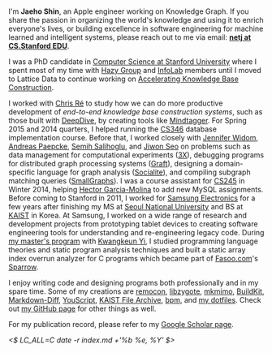<div id="photo"><img alt=""
    thumb-src="http://infolab.stanford.edu/db_pages/img/shin_s.jpg"
    large-src="jaeho.infolab-2013.900x1200.jpg"
    src="jaeho.infolab-2013.180x240.jpg"
    ></div>

I'm **Jaeho Shin**, an Apple engineer working on Knowledge Graph.
If you share the passion in organizing the world's knowledge and using it to enrich everyone's lives, or building excellence in software engineering for machine learned and intelligent systems, please reach out to me via email: **[netj at CS.Stanford EDU](mailto:netj)**.

I was a PhD candidate in [Computer Science at Stanford University][Stanford CS] where I spent most of my time with [Hazy Group][] and [InfoLab][] members until I moved to Lattice Data to continue working on [Accelerating Knowledge Base Construction][oral-exam-slides].

I worked with [Chris Ré][Christopher Ré] to study how we can do more productive development of *end-to-end knowledge base construction systems*, such as those built with [DeepDive][], by creating tools like [Mindtagger][].
For Spring 2015 and 2014 quarters, I helped running the [CS346][] database implementation course.
Before that, I worked closely with [Jennifer Widom][], [Andreas Paepcke][], [Semih Salihoglu][], and [Jiwon Seo][] on problems such as data management for computational experiments ([3X][]), debugging programs for distributed graph processing systems ([Graft][]), designing a domain-specific language for graph analysis ([Socialite][]), and compiling subgraph matching queries ([SmallGraphs][]).
I was a course assistant for [CS245][] in Winter 2014, helping [Hector Garcia-Molina][] to add new MySQL assignments.
Before coming to Stanford in 2011, I worked for [Samsung Electronics][] for a few years after finishing my MS at [Seoul National University][SNU CSE] and BS at [KAIST][KAIST CS] in Korea.
At Samsung, I worked on a wide range of research and development projects from prototyping tablet devices to creating software engineering tools for understanding and re-engineering legacy code.
During [my master's program][ROPAS page] with [Kwangkeun Yi][], I studied programming language theories and static program analysis techniques and built a static array index overrun analyzer for C programs which became part of [Fasoo.com][]'s [Sparrow][].

I enjoy writing code and designing programs both professionally and in my spare time.
Some of my creations are
[remocon][],
[libzygote][],
[mkmimo][],
[BuildKit][],
[Markdown-Diff][],
[YouScript][],
[KAIST File Archive][],
[bpm][],
and [my dotfiles][dotfiles].
Check out [my GitHub page][my github] for other things as well.

For my publication record, please refer to my [Google Scholar page][].

<address><time datetime="<$ date -r index.md +'%FT%T%:z'
    $>"><$ LC_ALL=C date -r index.md +'%b %e, %Y' $></time></address>

[Stanford CS]: http://cs.stanford.edu/
[InfoLab]: http://infolab.stanford.edu/
[Hazy Group]: http://infolab.stanford.edu/hazy/
[Gates 430]: http://campus-map.stanford.edu/?id=07-450

[Christopher Ré]: http://cs.stanford.edu/people/chrismre/
[Jennifer Widom]: http://infolab.stanford.edu/~widom/
[Hector Garcia-Molina]: http://infolab.stanford.edu/~hector/
[Andreas Paepcke]: http://infolab.stanford.edu/~paepcke/
[Semih Salihoglu]: http://web.stanford.edu/~semih/
[Jiwon Seo]: http://web.stanford.edu/~jiwon/
[Kwangkeun Yi]: http://ropas.snu.ac.kr/~kwang/

[oral-exam-slides]: https://speakerdeck.com/netj/accelerating-knowledge-base-construction "Accelerating Knowledge Base Construction"
[Mindtagger]: http://git.io/mindtagger
[DeepDive]: http://deepdive.stanford.edu/
[Graft]: https://github.com/semihsalihoglu/graft#readme
[Socialite]: http://socialite-lang.github.io/
[3X]: http://netj.github.io/3x/
[SmallGraphs]: https://github.com/netj/SmallGraphs/#readme
[CS346]: http://cs346.stanford.edu "Database System Implementation"
[CS245]: http://cs245.stanford.edu "Database System Principles"

[remocon]: https://github.com/netj/remocon#readme
[KAIST File Archive]: http://ftp.kaist.ac.kr
[libzygote]: https://github.com/netj/libzygote#readme
[mkmimo]: https://github.com/netj/mkmimo#readme
[BuildKit]: https://github.com/netj/buildkit#readme
[YouScript]: http://netj.github.io/youscript/
[Markdown-Diff]: https://github.com/netj/markdown-diff
[bpm]: https://github.com/netj/bpm#readme
[dotfiles]: https://github.com/netj/dotfiles#readme
[my github]: https://github.com/netj
[Google Scholar page]: http://scholar.google.com/citations?user=d8SSQS4AAAAJ

[Samsung Electronics]: http://www.samsung.com/
[ROPAS page]: http://ropas.snu.ac.kr/~netj/
[Sparrow]: http://sparrowfasoo.com/
[Fasoo.com]: http://en.fasoo.com/
[SNU CSE]: http://cse.snu.ac.kr/en "Department of Computer Science and Engineering, Seoul National University"
[KAIST CS]: http://cs.kaist.ac.kr/ "Computer Science Department, Korea Advanced Institute of Science and Technology"
